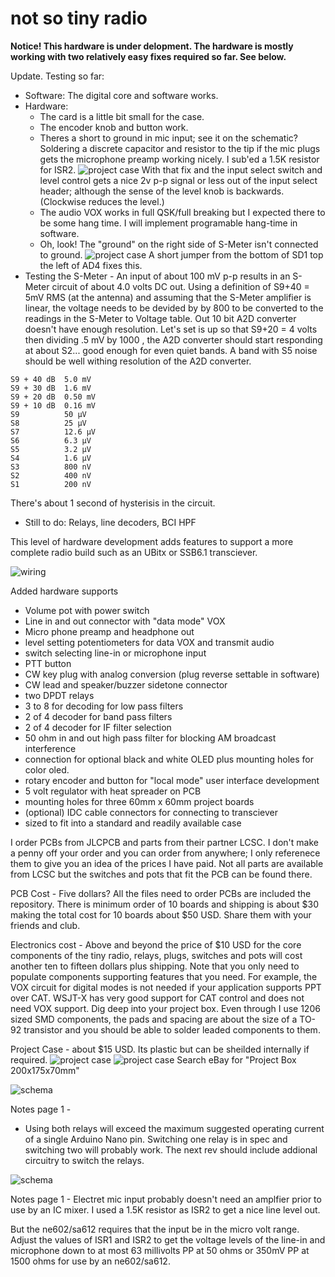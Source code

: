 # not so tiny radio

**Notice! This hardware is under delopment. The hardware is mostly working with two relatively easy fixes required so far. See below.**

Update. Testing so far: 
- Software: The digital core and software works. 
- Hardware: 
  - The card is a little bit small for the case.
  - The encoder knob and button work. 
  - Theres a short to ground in mic input; see it on the schematic? 
Soldering a discrete capacitor and resistor to the tip if the mic plugs gets
the microphone preamp working nicely. 
I sub'ed a 1.5K resistor for ISR2.
![project case](https://github.com/aa2mz/Tiny-Radio/blob/master/hardware/not%20so%20tiny/Screenshot_20200917-111255_Photos.jpg)
With that fix and the input select switch and level control gets a nice 2v p-p signal or less out of the input select header;
although the sense of the level knob is backwards. (Clockwise reduces the level.)
  - The audio VOX works in full QSK/full breaking but I expected there to be some hang time.
I will implement programable hang-time in software.
  - Oh, look! The "ground" on the right side of S-Meter isn't connected to ground. 
  ![project case](https://github.com/aa2mz/Tiny-Radio/blob/master/hardware/not%20so%20tiny/Screenshot_20200917-111021_Photos.jpg)
  A short jumper from the bottom of  SD1  top the left of AD4 fixes this.
- Testing the S-Meter - 
An input of about 100 mV p-p results in an S-Meter circuit of about 4.0 volts DC out.
Using a definition of S9+40 = 5mV RMS (at the antenna) and assuming that the S-Meter amplifier is linear,
the voltage needs to be devided by by 800 to be converted to the readings in the S-Meter to Voltage table.
Out 10 bit A2D converter doesn't have enough resolution.
Let's set is up so that S9+20 = 4 volts then dividing .5 mV by 1000 , 
the A2D converter should start responding at about S2... good enough for even quiet bands.
A band with S5 noise should be well withing resolution of the A2D converter.
```
S9 + 40 dB	5.0 mV
S9 + 30 dB	1.6 mV
S9 + 20 dB	0.50 mV
S9 + 10 dB	0.16 mV
S9	        50 µV
S8	        25 µV
S7	        12.6 µV
S6	        6.3 µV
S5	        3.2 µV
S4	        1.6 µV
S3	        800 nV
S2	        400 nV
S1	        200 nV
```
There's about 1 second of hysterisis in the circuit.
- Still to do: Relays, line decoders, BCI HPF

This level of hardware development adds features to support a more complete radio build
such as an UBitx or SSB6.1 transciever.

![wiring](https://github.com/aa2mz/Tiny-Radio/blob/master/hardware/not%20so%20tiny/TRV2RC5.png)

Added hardware supports
- Volume pot with power switch
- Line in and out connector with "data mode" VOX
- Micro phone preamp and headphone out 
- level setting potentiometers for data VOX and transmit audio
- switch selecting line-in or microphone input
- PTT button
- CW key plug with analog conversion (plug reverse settable in software)
- CW lead and speaker/buzzer sidetone connector
- two DPDT relays
- 3 to 8 for decoding for low pass filters
- 2 of 4 decoder for band pass filters
- 2 of 4 decoder for IF filter selection
- 50 ohm in and out high pass filter for blocking AM broadcast interference
- connection for optional black and white OLED plus mounting holes for color oled.
- rotary encoder and button for "local mode" user interface development
- 5 volt regulator with heat spreader on PCB
- mounting holes for three 60mm x 60mm project boards
- (optional) IDC cable connectors for connecting to transciever
- sized to fit into a standard and readily available case

I order PCBs from JLCPCB and parts from their partner LCSC. 
I don't make a penny off your order and you can order from anywhere;
I only referenece them to give you an idea of the prices I have paid.
Not all parts are available from LCSC but the switches and pots that fit 
the PCB can be found there.

PCB Cost - Five dollars? 
All the files need to order PCBs are included the repository. 
There is minimum order of 10 boards and shipping is about $30 making the total
cost for 10 boards about $50 USD. Share them with your friends and club.

Electronics cost - Above and beyond the price of $10 USD for the core components of the tiny radio,
relays, plugs, switches and pots will cost another ten to fifteen dollars plus shipping. 
Note that you only need to populate components supporting features that you need. 
For example, the VOX circuit for digital modes is not needed if your application supports PPT over CAT. 
WSJT-X has very good support for CAT control and does not need VOX support.
Dig deep into your project box. Even through I use 1206 sized SMD components, 
the pads and spacing are about the size of a TO-92 transistor and you should be able to
solder leaded components to them.

Project Case - about $15 USD. Its plastic but can be sheilded internally if required.
![project case](https://github.com/aa2mz/Tiny-Radio/blob/master/hardware/not%20so%20tiny/plastic%20box.jpg)
![project case](https://github.com/aa2mz/Tiny-Radio/blob/master/hardware/not%20so%20tiny/not%20tiny%20radio.jpg)
Search eBay for "Project Box 200x175x70mm"

![schema](https://github.com/aa2mz/Tiny-Radio/blob/master/hardware/not%20so%20tiny/Sheet_1.png)

Notes page 1 -
- Using both relays will exceed the maximum suggested operating current of a single Arduino Nano pin. 
Switching one relay is in spec and switching two will probably work.
The next rev should include addional circuitry to switch the relays.

![schema](https://github.com/aa2mz/Tiny-Radio/blob/master/hardware/not%20so%20tiny/Sheet_2.png)

Notes page 1 - Electret mic input probably doesn't need an amplfier prior to use by an IC mixer. 
I used a 1.5K resistor as ISR2 to get a nice line level out.

But the ne602/sa612 requires that the input be in the micro volt range. Adjust the values of ISR1 and ISR2 to get the voltage levels of the line-in and microphone down to at most  63 millivolts PP at 50 ohms or 350mV PP at 1500 ohms for use by an ne602/sa612.
